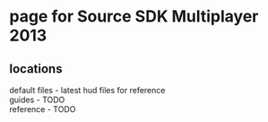 # page for Source SDK Multiplayer 2013
<h2> locations </h2>
default files - latest hud files for reference<br>
guides - TODO<br>
reference - TODO<br>